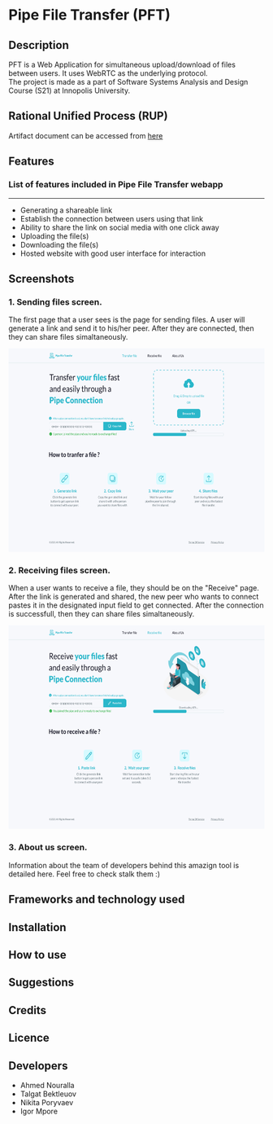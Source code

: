 # Pipe File Transfer (PFT)

## Description
PFT is a Web Application for simultaneous upload/download of files between users. It uses WebRTC as the underlying protocol.  
The project is made as a part of Software Systems Analysis and Design Course (S21) at Innopolis University.  
## Rational Unified Process (RUP)
Artifact document can be accessed from [here](https://docs.google.com/document/d/1GqM4aWmn1mIMESfchbyP4V_1bdpMjHSS/edit?usp=sharing&ouid=115455970424621213111&rtpof=true&sd=true)
## Features

### List of features included in Pipe File Transfer webapp
___
* Generating a shareable link
* Establish the connection between users using that link
* Ability to share the link on social media with one click away
* Uploading the file(s)
* Downloading the file(s)
* Hosted website with good user interface for interaction

## Screenshots 

### 1. Sending files screen.<br />
The first page that a user sees is the page for sending files. A user will generate a link and send it to his/her peer. After they are connected, then they can share files simaltaneously.

<img src="https://github.com/Sh3B0/pft/blob/main/Pictures/Transfer%20file.png" width="700
" height="400" />

### 2. Receiving files screen.<br />
When a user wants to receive a file, they should be on the "Receive" page. After the link is generated and shared, the new peer who wants to connect pastes it in the designated input field to get connected. After the connection is successfull, then they can share files simaltaneously.

<img src="https://github.com/Sh3B0/pft/blob/main/Pictures/Receive%20file.png" width="700
" height="400" />

### 3. About us screen.<br />
Information about the team of developers behind this amazign tool is detailed here. Feel free to check stalk them :)

## Frameworks and technology used

## Installation 

## How to use

## Suggestions

## Credits

## Licence


## Developers
- Ahmed Nouralla
- Talgat Bektleuov
- Nikita Poryvaev
- Igor Mpore
 

